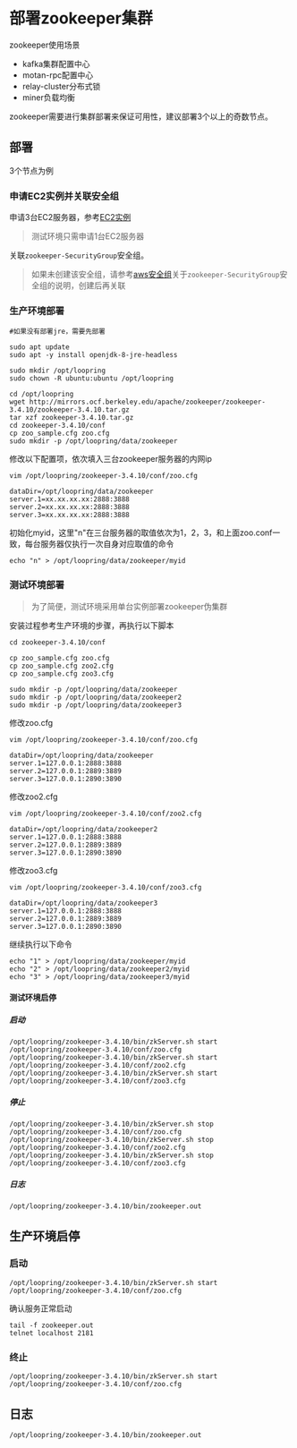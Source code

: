 # 部署zookeeper集群

zookeeper使用场景
* kafka集群配置中心
* motan-rpc配置中心
* relay-cluster分布式锁
* miner负载均衡

zookeeper需要进行集群部署来保证可用性，建议部署3个以上的奇数节点。

## 部署
3个节点为例

### 申请EC2实例并关联安全组
申请3台EC2服务器，参考[EC2实例](new_ec2_cn.md)
>测试环境只需申请1台EC2服务器

关联`zookeeper-SecurityGroup`安全组。
> 如果未创建该安全组，请参考[aws安全组](security_group_cn.md)关于`zookeeper-SecurityGroup`安全组的说明，创建后再关联

### 生产环境部署

```
#如果没有部署jre，需要先部署

sudo apt update
sudo apt -y install openjdk-8-jre-headless

sudo mkdir /opt/loopring
sudo chown -R ubuntu:ubuntu /opt/loopring

cd /opt/loopring
wget http://mirrors.ocf.berkeley.edu/apache/zookeeper/zookeeper-3.4.10/zookeeper-3.4.10.tar.gz
tar xzf zookeeper-3.4.10.tar.gz
cd zookeeper-3.4.10/conf
cp zoo_sample.cfg zoo.cfg
sudo mkdir -p /opt/loopring/data/zookeeper
```

修改以下配置项，依次填入三台zookeeper服务器的内网ip

`vim /opt/loopring/zookeeper-3.4.10/conf/zoo.cfg`

```
dataDir=/opt/loopring/data/zookeeper
server.1=xx.xx.xx.xx:2888:3888
server.2=xx.xx.xx.xx:2888:3888
server.3=xx.xx.xx.xx:2888:3888
```

初始化myid，这里"n"在三台服务器的取值依次为1，2，3，和上面zoo.conf一致，每台服务器仅执行一次自身对应取值的命令

```
echo "n" > /opt/loopring/data/zookeeper/myid
```

### 测试环境部署

> 为了简便，测试环境采用单台实例部署zookeeper伪集群

安装过程参考生产环境的步骤，再执行以下脚本

```
cd zookeeper-3.4.10/conf

cp zoo_sample.cfg zoo.cfg
cp zoo_sample.cfg zoo2.cfg
cp zoo_sample.cfg zoo3.cfg

sudo mkdir -p /opt/loopring/data/zookeeper
sudo mkdir -p /opt/loopring/data/zookeeper2
sudo mkdir -p /opt/loopring/data/zookeeper3
```

修改zoo.cfg

`vim /opt/loopring/zookeeper-3.4.10/conf/zoo.cfg`

```
dataDir=/opt/loopring/data/zookeeper
server.1=127.0.0.1:2888:3888
server.2=127.0.0.1:2889:3889
server.3=127.0.0.1:2890:3890
```

修改zoo2.cfg

`vim /opt/loopring/zookeeper-3.4.10/conf/zoo2.cfg`

```
dataDir=/opt/loopring/data/zookeeper2
server.1=127.0.0.1:2888:3888
server.2=127.0.0.1:2889:3889
server.3=127.0.0.1:2890:3890
```

修改zoo3.cfg

`vim /opt/loopring/zookeeper-3.4.10/conf/zoo3.cfg`

```
dataDir=/opt/loopring/data/zookeeper3
server.1=127.0.0.1:2888:3888
server.2=127.0.0.1:2889:3889
server.3=127.0.0.1:2890:3890
```

继续执行以下命令
```
echo "1" > /opt/loopring/data/zookeeper/myid
echo "2" > /opt/loopring/data/zookeeper2/myid
echo "3" > /opt/loopring/data/zookeeper3/myid
```
#### 测试环境启停
##### 启动
```
/opt/loopring/zookeeper-3.4.10/bin/zkServer.sh start /opt/loopring/zookeeper-3.4.10/conf/zoo.cfg
/opt/loopring/zookeeper-3.4.10/bin/zkServer.sh start /opt/loopring/zookeeper-3.4.10/conf/zoo2.cfg
/opt/loopring/zookeeper-3.4.10/bin/zkServer.sh start /opt/loopring/zookeeper-3.4.10/conf/zoo3.cfg
```
##### 停止
```
/opt/loopring/zookeeper-3.4.10/bin/zkServer.sh stop /opt/loopring/zookeeper-3.4.10/conf/zoo.cfg
/opt/loopring/zookeeper-3.4.10/bin/zkServer.sh stop /opt/loopring/zookeeper-3.4.10/conf/zoo2.cfg
/opt/loopring/zookeeper-3.4.10/bin/zkServer.sh stop /opt/loopring/zookeeper-3.4.10/conf/zoo3.cfg
```
##### 日志
`/opt/loopring/zookeeper-3.4.10/bin/zookeeper.out`

## 生产环境启停

### 启动
```
/opt/loopring/zookeeper-3.4.10/bin/zkServer.sh start /opt/loopring/zookeeper-3.4.10/conf/zoo.cfg
```
确认服务正常启动
```
tail -f zookeeper.out
telnet localhost 2181
```

### 终止
```
/opt/loopring/zookeeper-3.4.10/bin/zkServer.sh start /opt/loopring/zookeeper-3.4.10/conf/zoo.cfg
```

## 日志
`/opt/loopring/zookeeper-3.4.10/bin/zookeeper.out`
